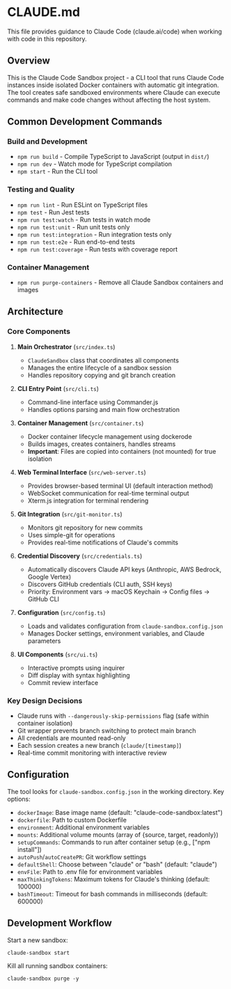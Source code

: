 # CLAUDE.md

This file provides guidance to Claude Code (claude.ai/code) when working with code in this repository.

## Overview

This is the Claude Code Sandbox project - a CLI tool that runs Claude Code instances inside isolated Docker containers with automatic git integration. The tool creates safe sandboxed environments where Claude can execute commands and make code changes without affecting the host system.

## Common Development Commands

### Build and Development

- `npm run build` - Compile TypeScript to JavaScript (output in `dist/`)
- `npm run dev` - Watch mode for TypeScript compilation
- `npm start` - Run the CLI tool

### Testing and Quality

- `npm run lint` - Run ESLint on TypeScript files
- `npm test` - Run Jest tests
- `npm run test:watch` - Run tests in watch mode
- `npm run test:unit` - Run unit tests only
- `npm run test:integration` - Run integration tests only
- `npm run test:e2e` - Run end-to-end tests
- `npm run test:coverage` - Run tests with coverage report

### Container Management

- `npm run purge-containers` - Remove all Claude Sandbox containers and images

## Architecture

### Core Components

1. **Main Orchestrator** (`src/index.ts`)
   - `ClaudeSandbox` class that coordinates all components
   - Manages the entire lifecycle of a sandbox session
   - Handles repository copying and git branch creation

2. **CLI Entry Point** (`src/cli.ts`)
   - Command-line interface using Commander.js
   - Handles options parsing and main flow orchestration

3. **Container Management** (`src/container.ts`)
   - Docker container lifecycle management using dockerode
   - Builds images, creates containers, handles streams
   - **Important**: Files are copied into containers (not mounted) for true isolation

4. **Web Terminal Interface** (`src/web-server.ts`)
   - Provides browser-based terminal UI (default interaction method)
   - WebSocket communication for real-time terminal output
   - Xterm.js integration for terminal rendering

5. **Git Integration** (`src/git-monitor.ts`)
   - Monitors git repository for new commits
   - Uses simple-git for operations
   - Provides real-time notifications of Claude's commits

6. **Credential Discovery** (`src/credentials.ts`)
   - Automatically discovers Claude API keys (Anthropic, AWS Bedrock, Google Vertex)
   - Discovers GitHub credentials (CLI auth, SSH keys)
   - Priority: Environment vars → macOS Keychain → Config files → GitHub CLI

7. **Configuration** (`src/config.ts`)
   - Loads and validates configuration from `claude-sandbox.config.json`
   - Manages Docker settings, environment variables, and Claude parameters

8. **UI Components** (`src/ui.ts`)
   - Interactive prompts using inquirer
   - Diff display with syntax highlighting
   - Commit review interface

### Key Design Decisions

- Claude runs with `--dangerously-skip-permissions` flag (safe within container isolation)
- Git wrapper prevents branch switching to protect main branch
- All credentials are mounted read-only
- Each session creates a new branch (`claude/[timestamp]`)
- Real-time commit monitoring with interactive review

## Configuration

The tool looks for `claude-sandbox.config.json` in the working directory. Key options:

- `dockerImage`: Base image name (default: "claude-code-sandbox:latest")
- `dockerfile`: Path to custom Dockerfile
- `environment`: Additional environment variables
- `mounts`: Additional volume mounts (array of {source, target, readonly})
- `setupCommands`: Commands to run after container setup (e.g., ["npm install"])
- `autoPush`/`autoCreatePR`: Git workflow settings
- `defaultShell`: Choose between "claude" or "bash" (default: "claude")
- `envFile`: Path to .env file for environment variables
- `maxThinkingTokens`: Maximum tokens for Claude's thinking (default: 100000)
- `bashTimeout`: Timeout for bash commands in milliseconds (default: 600000)

## Development Workflow

Start a new sandbox:

```
claude-sandbox start
```

Kill all running sandbox containers:

```
claude-sandbox purge -y
```
